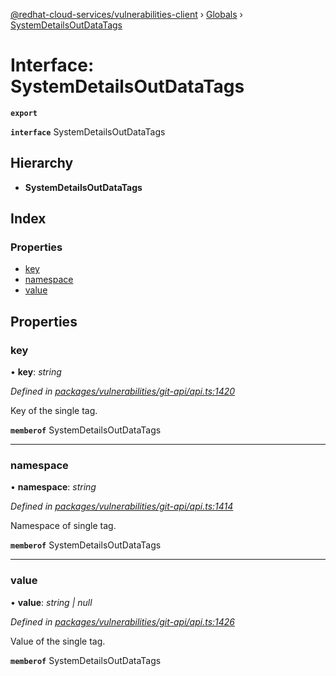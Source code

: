 [@redhat-cloud-services/vulnerabilities-client](../README.md) › [Globals](../globals.md) › [SystemDetailsOutDataTags](systemdetailsoutdatatags.md)

# Interface: SystemDetailsOutDataTags

**`export`** 

**`interface`** SystemDetailsOutDataTags

## Hierarchy

* **SystemDetailsOutDataTags**

## Index

### Properties

* [key](systemdetailsoutdatatags.md#key)
* [namespace](systemdetailsoutdatatags.md#namespace)
* [value](systemdetailsoutdatatags.md#value)

## Properties

###  key

• **key**: *string*

*Defined in [packages/vulnerabilities/git-api/api.ts:1420](https://github.com/RedHatInsights/javascript-clients/blob/master/packages/vulnerabilities/git-api/api.ts#L1420)*

Key of the single tag.

**`memberof`** SystemDetailsOutDataTags

___

###  namespace

• **namespace**: *string*

*Defined in [packages/vulnerabilities/git-api/api.ts:1414](https://github.com/RedHatInsights/javascript-clients/blob/master/packages/vulnerabilities/git-api/api.ts#L1414)*

Namespace of single tag.

**`memberof`** SystemDetailsOutDataTags

___

###  value

• **value**: *string | null*

*Defined in [packages/vulnerabilities/git-api/api.ts:1426](https://github.com/RedHatInsights/javascript-clients/blob/master/packages/vulnerabilities/git-api/api.ts#L1426)*

Value of the single tag.

**`memberof`** SystemDetailsOutDataTags
